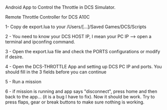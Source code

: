 Android App to Control the Throttle in DCS Simulator.

Remote Throttle Controller for DCS A10C

1- Copy de export.lua to your /Users/[...]/Saved Games/DCS/Scripts

2 - You need to know your DCS HOST IP, I mean your PC IP --> open a terminal and ipconfing command.

3 - Open the export.lua file and check the PORTS configurations or modify if desire.

4 - Open the DCS-THROTTLE App and setting up DCS PC IP and ports. You should fill in the 3 fields before you can continue

5 - Run a mission

6 - if mission is running and app says "disconnect", press home and then back to the app... (it is a bug I have to fix). Now it should be work. Try to press flaps, gear or break buttons to make sure nothing is working.
